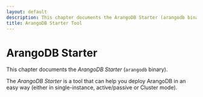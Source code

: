 ```yaml
---
layout: default
description: This chapter documents the ArangoDB Starter (arangodb binary).
title: ArangoDB Starter Tool
---
```

# ArangoDB Starter

This chapter documents the _ArangoDB Starter_ (`arangodb` binary).

The _ArangoDB Starter_ is a tool that can help you deploy ArangoDB in an easy
way (either in single-instance, active/passive or Cluster mode).

